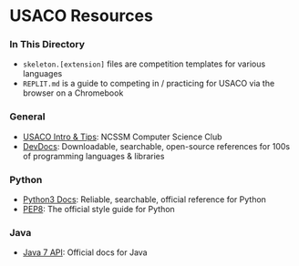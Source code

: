 # USACO Resources

### In This Directory
* `skeleton.[extension]` files are competition templates for various languages
* `REPLIT.md` is a guide to competing in / practicing for USACO via the browser on a Chromebook

### General
* [USACO Intro & Tips](https://docs.google.com/document/d/1S8PPepV-HRwnPo4LPam7DOQhhOal2MckkvtXLzFgEQE/edit): NCSSM Computer Science Club
* [DevDocs](devdocs.io): Downloadable, searchable, open-source references for 100s of programming languages & libraries

### Python
 * [Python3 Docs](https://docs.python.org/3/): Reliable, searchable, official reference for Python
 * [PEP8](https://www.python.org/dev/peps/pep-0008/): The official style guide for Python

### Java
  * [Java 7 API](https://docs.oracle.com/javase/7/docs/api/index.html?overview-summary.html): Official docs for Java
